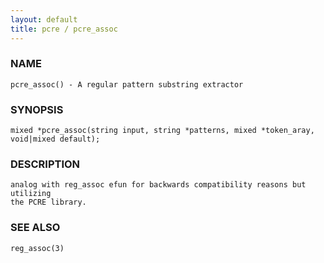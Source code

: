 ```yaml
---
layout: default
title: pcre / pcre_assoc
---
```


### NAME

    pcre_assoc() - A regular pattern substring extractor

### SYNOPSIS

    mixed *pcre_assoc(string input, string *patterns, mixed *token_aray, void|mixed default);

### DESCRIPTION

    analog with reg_assoc efun for backwards compatibility reasons but utilizing
    the PCRE library.

### SEE ALSO

    reg_assoc(3)
